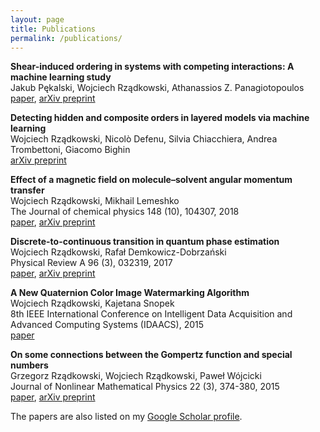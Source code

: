 ```yaml
---
layout: page
title: Publications
permalink: /publications/
---
```


**Shear-induced ordering in systems with competing interactions: A machine learning study**  
Jakub Pękalski, Wojciech Rządkowski, Athanassios Z. Panagiotopoulos  
[paper](https://aip.scitation.org/doi/full/10.1063/5.0005194%40jcp.2020.MACH2020.issue-1), [arXiv preprint](https://arxiv.org/abs/2002.07294)

**Detecting hidden and composite orders in layered models via machine learning**  
Wojciech Rządkowski, Nicolò Defenu, Silvia Chiacchiera, Andrea Trombettoni, Giacomo Bighin  
[arXiv preprint](https://arxiv.org/abs/1907.05417)

**Effect of a magnetic field on molecule–solvent angular momentum transfer**  
Wojciech Rządkowski, Mikhail Lemeshko  
The Journal of chemical physics 148 (10), 104307, 2018  
[paper](https://aip.scitation.org/doi/10.1063/1.5017591), [arXiv preprint](https://arxiv.org/abs/1711.09904)

**Discrete-to-continuous transition in quantum phase estimation**  
Wojciech Rządkowski, Rafał Demkowicz-Dobrzański  
Physical Review A 96 (3), 032319, 2017  
[paper](https://journals.aps.org/pra/pdf/10.1103/PhysRevA.96.032319), [arXiv preprint](https://arxiv.org/abs/1704.06612)

**A New Quaternion Color Image Watermarking Algorithm**  
Wojciech Rządkowski, Kajetana Snopek  
8th IEEE International Conference on Intelligent Data Acquisition and Advanced Computing Systems (IDAACS), 2015  
[paper](https://ieeexplore.ieee.org/document/7340737)

**On some connections between the Gompertz function and special numbers**  
Grzegorz Rządkowski, Wojciech Rządkowski, Paweł Wójcicki  
Journal of Nonlinear Mathematical Physics 22 (3), 374-380, 2015  
[paper](https://www.tandfonline.com/doi/abs/10.1080/14029251.2015.1079419), [arXiv preprint](https://arxiv.org/abs/1511.03070)

The papers are also listed on my [Google Scholar profile](https://scholar.google.com/citations?user=ei-6X2cAAAAJ).
